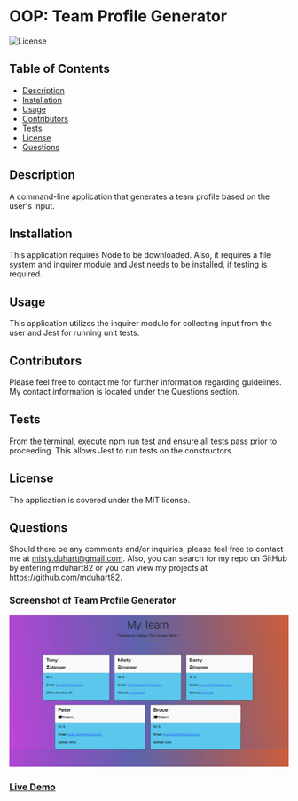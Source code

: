 # OOP: Team Profile Generator
  ![License](https://img.shields.io/badge/License-MIT-brightgreen)

  ## Table of Contents
  * [Description](#description)
  * [Installation](#installation)
  * [Usage](#usage)
  * [Contributors](#contribution)
  * [Tests](#test)
  * [License](#license)
  * [Questions](#questions)
  
  ## Description 
  A command-line application that generates a team profile based on the user's input.
  
  ## Installation 
  This application requires Node to be downloaded. Also, it requires a file system and inquirer module and Jest needs to be installed, if testing is required.

  ## Usage 
  This application utilizes the inquirer module for collecting input from the user and Jest for running unit tests. 

  ## Contributors
  Please feel free to contact me for further information regarding guidelines. My contact information is located under the Questions section.

  ## Tests
  From the terminal, execute npm run test and ensure all tests pass prior to proceeding. This allows Jest to run tests on the constructors.

  ## License 
  The application is covered under the MIT license.
 

  ## Questions
  Should there be any comments and/or inquiries, please feel free to contact me at misty.duhart@gmail.com. Also, you can search for my repo on GitHub by entering mduhart82 or you can view my projects at https://github.com/mduhart82.


### Screenshot of Team Profile Generator
![](./dist/images/Screen%20Shot%202022-05-09%20at%208.45.36%20PM.png)

### [Live Demo](https://drive.google.com/file/d/13XCs8LfbH1jHl2LSvQPtd3mcLfS29ZI5/view)